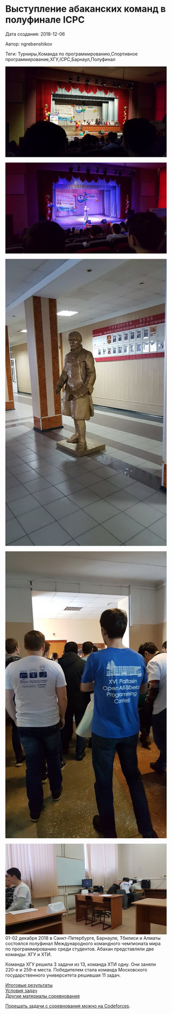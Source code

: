 # Выступление абаканских команд в полуфинале ICPC

Дата создания: 2018-12-06

Автор: ngrebenshikov

Теги: Турниры,Команда по программированию,Спортивное программирование,ХГУ,ICPC,Барнаул,Полуфинал

 ![](../images/00cfba5194.jpg)

 ![](../images/876470cd73.jpg)

 ![](../images/19bb401431.jpg)

 ![](../images/36fc508fee.jpg)

 ![](../images/4daf875413.jpg)01-02 декабря 2018 в Санкт-Петербурге, Барнауле, Тбилиси и Алматы состоялся полуфинал Международного командного чемпионата мира по программированию среди студентов. Абакан представляли две команды: ХГУ и ХТИ.  
  
Команда ХГУ решила 3 задачи из 13, команда ХТИ одну. Они заняли 220-е и 259-е места. Победителем стала команда Московского государственного университета решившая 11 задач.  
  
[Итоговые результаты](https://neerc.ifmo.ru/archive/2018/standings.html)  
[Условия задач](https://neerc.ifmo.ru/archive/2018/neerc-2018-statement.pdf)  
[Другие материалы соревнования](https://neerc.ifmo.ru/archive/2018.html)  
  
[Порешать задачи с соревнования можно на Codeforces](http://codeforces.com/contest/1089).


